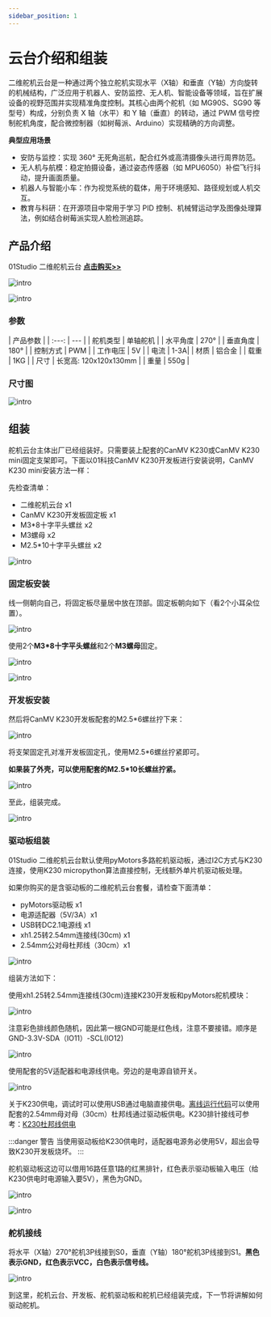 ```yaml
---
sidebar_position: 1
---
```


# 云台介绍和组装

二维舵机云台是一种通过两个独立舵机实现水平（X轴）和垂直（Y轴）方向旋转的机械结构，广泛应用于机器人、安防监控、无人机、智能设备等领域，旨在扩展设备的视野范围并实现精准角度控制。其核心由两个舵机（如 MG90S、SG90 等型号）构成，分别负责 X 轴（水平）和 Y 轴（垂直）的转动，通过 PWM 信号控制舵机角度，配合微控制器（如树莓派、Arduino）实现精确的方向调整。

**典型应用场景**
- 安防与监控：实现 360° 无死角巡航，配合红外或高清摄像头进行周界防范。
- 无人机与航模：稳定拍摄设备，通过姿态传感器（如 MPU6050）补偿飞行抖动，提升画面质量。
- 机器人与智能小车：作为视觉系统的载体，用于环境感知、路径规划或人机交互。
- 教育与科研：在开源项目中常用于学习 PID 控制、机械臂运动学及图像处理算法，例如结合树莓派实现人脸检测追踪。

## 产品介绍

01Studio 二维舵机云台 [**点击购买>>**](https://item.taobao.com/item.htm?id=956013958624)

![intro](./img/intro/intro6_2.png)

![intro](./img/intro/intro0.png)

### 参数

|  产品参数 |
|  :---:  | ---  |
| 舵机类型  | 单轴舵机 |
| 水平角度 | 270° | 
| 垂直角度  | 180° |
| 控制方式  | PWM |
| 工作电压  | 5V |
| 电流  | 1-3A|
| 材质  | 铝合金 |
| 载重  | 1KG |
| 尺寸  | 长宽高: 120x120x130mm |
| 重量  | 550g |

### 尺寸图

![intro](./img/intro/size.png)

## 组装

舵机云台主体出厂已经组装好。只需要装上配套的CanMV K230或CanMV K230 mini固定支架即可。下面以01科技CanMV K230开发板进行安装说明，CanMV K230 mini安装方法一样：

先检查清单：

- 二维舵机云台 x1
- CanMV K230开发板固定板 x1
- M3*8十字平头螺丝 x2
- M3螺母 x2
- M2.5*10十字平头螺丝 x2

![intro](./img/intro/intro1.png)

### 固定板安装

线一侧朝向自己，将固定板尽量居中放在顶部。固定板朝向如下（看2个小耳朵位置）。

![intro](./img/intro/intro2.png)

使用2个**M3*8十字平头螺丝**和2个**M3螺母**固定。

![intro](./img/intro/intro3.png)

![intro](./img/intro/intro4.png)

### 开发板安装

然后将CanMV K230开发板配套的M2.5*6螺丝拧下来：

![intro](./img/intro/intro5.png)

将支架固定孔对准开发板固定孔，使用M2.5*6螺丝拧紧即可。

 **如果装了外壳，可以使用配套的M2.5*10长螺丝拧紧。**

![intro](./img/intro/intro6.png)

至此，组装完成。

![intro](./img/intro/intro6_1.png)

### 驱动板组装

01Studio 二维舵机云台默认使用pyMotors多路舵机驱动板，通过I2C方式与K230连接，使用K230 micropython算法直接控制，无线额外单片机驱动板处理。

如果你购买的是含驱动板的二维舵机云台套餐，请检查下面清单：

- pyMotors驱动板 x1
- 电源适配器（5V/3A）x1
- USB转DC2.1电源线 x1
- xh1.25转2.54mm连接线(30cm) x1
- 2.54mm公对母杜邦线（30cm）x1

![intro](./img/intro/intro6_2.png)

组装方法如下：

使用xh1.25转2.54mm连接线(30cm)连接K230开发板和pyMotors舵机模块：

![intro](./img/intro/intro7.png)

注意彩色排线颜色随机，因此第一根GND可能是红色线，注意不要接错。顺序是  GND-3.3V-SDA（IO11）-SCL(IO12)

![intro](./img/intro/intro8.png)

使用配套的5V适配器和电源线供电。旁边的是电源自锁开关。

![intro](./img/intro/intro9.png)

关于K230供电，调试时可以使用USB通过电脑直接供电。[离线运行代码](../../getting_start/run_offline.md)可以使用配套的2.54mm母对母（30cm）杜邦线通过驱动板供电。K230排针接线可参考：[K230杜邦线供电](../../getting_start/power_supply.md#杜邦线)

:::danger 警告
当使用驱动板给K230供电时，适配器电源务必使用5V，超出会导致K230开发板烧坏。
:::

舵机驱动板这边可以借用16路任意1路的红黑排针，红色表示驱动板输入电压（给K230供电时电源输入要5V），黑色为GND。

![intro](./img/intro/intro10.png)

![intro](./img/intro/intro11.png)

### 舵机接线

将水平（X轴）270°舵机3P线接到S0，垂直（Y轴）180°舵机3P线接到S1。**黑色表示GND，红色表示VCC，白色表示信号线。**

![intro](./img/intro/intro12.png)


到这里，舵机云台、开发板、舵机驱动板和舵机已经组装完成，下一节将讲解如何驱动舵机。













